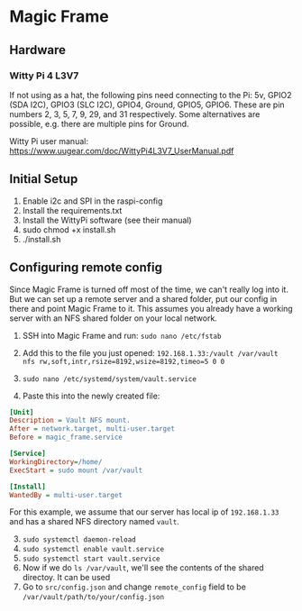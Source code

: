 # Magic Frame

## Hardware

### Witty Pi 4 L3V7

If not using as a hat, the following pins need connecting to the Pi:
5v, GPIO2 (SDA I2C), GPIO3 (SLC I2C), GPIO4, Ground, GPIO5, GPIO6. These are pin numbers 2, 3, 5, 7, 9, 29, and 31 respectively. Some alternatives are possible, e.g. there are multiple pins for Ground.

Witty Pi user manual: https://www.uugear.com/doc/WittyPi4L3V7_UserManual.pdf

## Initial Setup
1. Enable i2c and SPI in the raspi-config
2. Install the requirements.txt
3. Install the WittyPi software (see their manual)
4. sudo chmod +x install.sh
5. ./install.sh

## Configuring remote config

Since Magic Frame is turned off most of the time, we can't really log into it. But we can set up a remote server and a shared folder, put our config in there and point Magic Frame to it.
This assumes you already have a working server with an NFS shared folder on your local network.

1. SSH into Magic Frame and run:
`sudo nano /etc/fstab `

1. Add this to the file you just opened:
`192.168.1.33:/vault /var/vault nfs rw,soft,intr,rsize=8192,wsize=8192,timeo=5 0 0`

2. `sudo nano /etc/systemd/system/vault.service`

3. Paste this into the newly created file:
```ini
[Unit]
Description = Vault NFS mount.
After = network.target, multi-user.target
Before = magic_frame.service

[Service]
WorkingDirectory=/home/
ExecStart = sudo mount /var/vault

[Install]
WantedBy = multi-user.target
```
For this example, we assume that our server has local ip of `192.168.1.33` and has a shared NFS directory named `vault`.

3. `sudo systemctl daemon-reload`
4. `sudo systemctl enable vault.service`
5. `sudo systemctl start vault.service`
6. Now if we do `ls /var/vault`, we'll see the contents of the shared directoy. It can be used
7. Go to `src/config.json` and change `remote_config` field to be `/var/vault/path/to/your/config.json`
